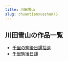 ```yaml
---
title: 川田雪山
slug: chuantianxueshan75
---
```


## 川田雪山の作品一覧

- [千里の駒後日譚拾遺](qianlinojuhouritanshiyi53)
- [千里駒後日譚](qianlijuhouritan90)
